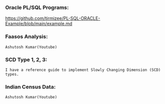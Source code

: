 ### Oracle PL/SQL Programs:
https://github.com/tirmizee/PL-SQL-ORACLE-Example/blob/main/example.md

### Faasos Analysis:
`Ashutosh Kumar(Youtube)`

### SCD Type 1, 2, 3:
`I have a reference guide to implement Slowly Changing Dimension (SCD) types.`

### Indian Census Data:
`Ashutosh Kumar(Youtube)`

